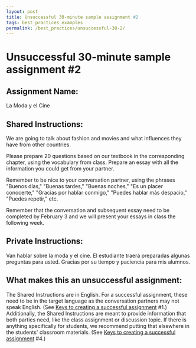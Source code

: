 ```yaml
---
layout: post
title: Unsuccessful 30-minute sample assignment #2
tags: best_practices_examples
permalink: /best_practices/unsuccessful-30-2/
---
```


# Unsuccessful 30-minute sample assignment #2

## Assignment Name:  
La Moda y el Cine 

## Shared Instructions: 
We are going to talk about fashion and movies and what influences they have from other countries.

Please prepare 20 questions based on our textbook in the corresponding chapter, using the vocabulary from class. Prepare an essay with all the information you could get from your partner.

Remember to be nice to your conversation partner, using the phrases "Buenos días," "Buenas tardes," "Buenas noches," "Es un placer conocerte," "Gracias por hablar conmigo," "Puedes hablar más despacio," "Puedes repetir," etc.

Remember that the conversation and subsequent essay need to be completed by February 3 and we will present your essays in class the following week.

## Private Instructions:
Van hablar sobre la moda y el cine. El estudiante traerá preparadas algunas preguntas para usted. Gracias por su tiempo y paciencia para mis alumnos.

## What makes this an unsuccessful assignment:
The Shared Instructions are in English. For a successful assignment, these need to be in the target language as the conversation partners may not speak English. (See [Keys to creating a successful assignment](/best_practices/keys-to-a-successful-assignment/) #1.) Additionally, the Shared Instructions are meant to provide information that both parties need, like the class assignment or discussion topic. If there is anything specifically for students, we recommend putting that elsewhere in the students' classroom materials. (See [Keys to creating a successful assignment](/best_practices/keys-to-a-successful-assignment/) #4.)

